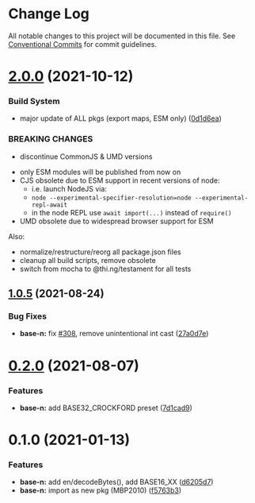 # Change Log

All notable changes to this project will be documented in this file.
See [Conventional Commits](https://conventionalcommits.org) for commit guidelines.

# [2.0.0](https://github.com/thi-ng/umbrella/compare/@thi.ng/base-n@1.0.5...@thi.ng/base-n@2.0.0) (2021-10-12)


### Build System

* major update of ALL pkgs (export maps, ESM only) ([0d1d6ea](https://github.com/thi-ng/umbrella/commit/0d1d6ea9fab2a645d6c5f2bf2591459b939c09b6))


### BREAKING CHANGES

* discontinue CommonJS & UMD versions

- only ESM modules will be published from now on
- CJS obsolete due to ESM support in recent versions of node:
  - i.e. launch NodeJS via:
  - `node --experimental-specifier-resolution=node --experimental-repl-await`
  - in the node REPL use `await import(...)` instead of `require()`
- UMD obsolete due to widespread browser support for ESM

Also:
- normalize/restructure/reorg all package.json files
- cleanup all build scripts, remove obsolete
- switch from mocha to @thi.ng/testament for all tests






##  [1.0.5](https://github.com/thi-ng/umbrella/compare/@thi.ng/base-n@1.0.4...@thi.ng/base-n@1.0.5) (2021-08-24)

###  Bug Fixes

- **base-n:** fix [#308](https://github.com/thi-ng/umbrella/issues/308), remove unintentional int cast ([27a0d7e](https://github.com/thi-ng/umbrella/commit/27a0d7e5052d6c40b247bfe4ef8c1611b9907a6a))

#  [0.2.0](https://github.com/thi-ng/umbrella/compare/@thi.ng/base-n@0.1.8...@thi.ng/base-n@0.2.0) (2021-08-07)

###  Features

- **base-n:** add BASE32_CROCKFORD preset ([7d1cad9](https://github.com/thi-ng/umbrella/commit/7d1cad9430746efe80cd70482906b6f03b262d8a))

# 0.1.0 (2021-01-13)

### Features

- **base-n:** add en/decodeBytes(), add BASE16_XX ([d6205d7](https://github.com/thi-ng/umbrella/commit/d6205d72331bf038ebdc95c221763e2f794c10a9))
- **base-n:** import as new pkg (MBP2010) ([f5763b3](https://github.com/thi-ng/umbrella/commit/f5763b3c6be87eb0e27a9239527283323c3e774c))
